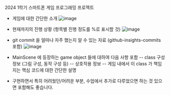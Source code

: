 2024 1학기 스마트폰 게임 프로그래밍 프로젝트


- 게임에 대한 간단한 소개 
![image](https://github.com/Seunghee-030/Smartphone_Game_Programming/assets/73768560/db7ac2fe-e774-4bf8-8669-93c3fd1f7bbc)


- 현재까지의 진행 상황 (항목별 진행 정도를 %로 표시할 것)
![image](https://github.com/Seunghee-030/Smartphone_Game_Programming/assets/73768560/c92ef363-b738-4849-9104-7fec0eb3459a)


- git commit 을 얼마나 자주 했는지 알 수 있는 자료 (github-insights-commits 포함)
![image](https://github.com/Seunghee-030/Smartphone_Game_Programming/assets/73768560/602a48c6-f216-45e4-88c4-6538eaafac7c)


- MainScene 에 등장하는 game object 들에 대하여 다음 사항 포함
  -- class 구성 정보 (그림 구성, 동작 구성 등)
  -- 상호작용 정보
  -- 게임 내에서 이 class 가 책임지는 핵심 코드에 대한 간단한 설명

- 구현하면서 특히 어려웠던/어려운 부분, 수업에서 추가로 다루었으면 하는 것 있으면 포함해도 좋습니다.
